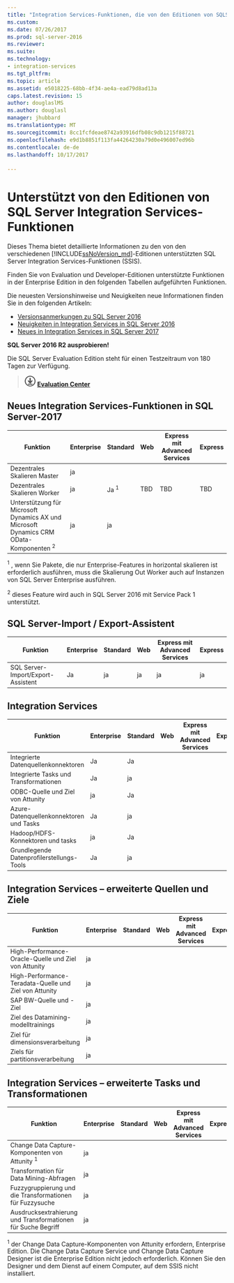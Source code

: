 ```yaml
---
title: "Integration Services-Funktionen, die von den Editionen von SQLServer unterstützte | Microsoft Docs"
ms.custom: 
ms.date: 07/26/2017
ms.prod: sql-server-2016
ms.reviewer: 
ms.suite: 
ms.technology:
- integration-services
ms.tgt_pltfrm: 
ms.topic: article
ms.assetid: e5018225-68bb-4f34-ae4a-ead79d8ad13a
caps.latest.revision: 15
author: douglaslMS
ms.author: douglasl
manager: jhubbard
ms.translationtype: MT
ms.sourcegitcommit: 8cc1fcfdeae8742a93916dfb08c9db1215f88721
ms.openlocfilehash: e9d1b8851f113fa44264230a79d0e496007ed96b
ms.contentlocale: de-de
ms.lasthandoff: 10/17/2017

---
```

# <a name="integration-services-features-supported-by-the-editions-of-sql-server"></a>Unterstützt von den Editionen von SQL Server Integration Services-Funktionen
 Dieses Thema bietet detaillierte Informationen zu den von den verschiedenen [!INCLUDE[ssNoVersion_md](../includes/ssnoversion-md.md)]-Editionen unterstützten SQL Server Integration Services-Funktionen (SSIS).  

Finden Sie von Evaluation und Developer-Editionen unterstützte Funktionen in der Enterprise Edition in den folgenden Tabellen aufgeführten Funktionen.
  
Die neuesten Versionshinweise und Neuigkeiten neue Informationen finden Sie in den folgenden Artikeln:
-   [Versionsanmerkungen zu SQL Server 2016](../sql-server/sql-server-2016-release-notes.md)
-   [Neuigkeiten in Integration Services in SQL Server 2016](../integration-services/what-s-new-in-integration-services-in-sql-server-2016.md)
-   [Neues in Integration Services in SQL Server 2017](../integration-services/what-s-new-in-integration-services-in-sql-server-2017.md)
    
**SQL Server 2016 R2 ausprobieren!**    

Die SQL Server Evaluation Edition steht für einen Testzeitraum von 180 Tagen zur Verfügung.  
    
> [![Download aus dem Evaluation Center](../analysis-services/media/download.png)](https://www.microsoft.com/en-us/evalcenter/evaluate-sql-server-2016) **[Evaluation Center](https://www.microsoft.com/en-us/evalcenter/evaluate-sql-server-2016)**    
    
## <a name="ISNew"></a>Neues Integration Services-Funktionen in SQL Server-2017
  
|Funktion|Enterprise|Standard|Web|Express mit Advanced Services|Express|  
|-------------|----------------|--------------|---------|------------------------------------|------------------------|  
|Dezentrales Skalieren Master|ja|||||
|Dezentrales Skalieren Worker|ja|Ja <sup>1</sup>|TBD|TBD|TBD|
|Unterstützung für Microsoft Dynamics AX und Microsoft Dynamics CRM OData-Komponenten <sup>2</sup>|ja|ja||||

<sup>1</sup> , wenn Sie Pakete, die nur Enterprise-Features in horizontal skalieren ist erforderlich ausführen, muss die Skalierung Out Worker auch auf Instanzen von SQL Server Enterprise ausführen.

<sup>2</sup> dieses Feature wird auch in SQL Server 2016 mit Service Pack 1 unterstützt.

## <a name="IEWiz"></a>SQL Server-Import / Export-Assistent

|Funktion|Enterprise|Standard|Web|Express mit Advanced Services|Express|  
|-------------|----------------|--------------|---------|------------------------------------|------------------------|  
|SQL Server-Import/Export-Assistent|Ja|ja|ja|ja|ja|  

## <a name="IS"></a> Integration Services  
  
|Funktion|Enterprise|Standard|Web|Express mit Advanced Services|Express|  
|-------------|----------------|--------------|---------|------------------------------------|------------------------|  
|Integrierte Datenquellenkonnektoren|Ja|Ja|||| 
|Integrierte Tasks und Transformationen|Ja|ja||||  
|ODBC-Quelle und Ziel von Attunity|ja|Ja|||| 
|Azure-Datenquellenkonnektoren und Tasks|Ja|ja||||  
|Hadoop/HDFS-Konnektoren und tasks|ja|Ja||||  
|Grundlegende Datenprofilerstellungs-Tools|Ja|ja|||| 

## <a name="ISAA"></a>Integration Services – erweiterte Quellen und Ziele  
  
|Funktion|Enterprise|Standard|Web|Express mit Advanced Services|Express|  
|-------------|----------------|--------------|---------|------------------------------------|------------------------|  
|High-Performance-Oracle-Quelle und Ziel von Attunity|ja|||||  
|High-Performance-Teradata-Quelle und Ziel von Attunity|ja|||||  
|SAP BW-Quelle und -Ziel|ja|||||  
|Ziel des Datamining-modelltrainings|ja|||||  
|Ziel für dimensionsverarbeitung|ja|||||  
|Ziels für partitionsverarbeitung|ja|||||  
  
## <a name="ISAT"></a>Integration Services – erweiterte Tasks und Transformationen  
  
|Funktion|Enterprise|Standard|Web|Express mit Advanced Services|Express|  
|-------------|----------------|--------------|---------|------------------------------------|------------------------|  
|Change Data Capture-Komponenten von Attunity <sup>1</sup>|ja|||||  
|Transformation für Data Mining-Abfragen|ja|||||  
|Fuzzygruppierung und die Transformationen für Fuzzysuche|ja|||||  
|Ausdrucksextrahierung und Transformationen für Suche Begriff|ja|||||  

<sup>1</sup> der Change Data Capture-Komponenten von Attunity erfordern, Enterprise Edition. Die Change Data Capture Service und Change Data Capture Designer ist die Enterprise Edition nicht jedoch erforderlich. Können Sie den Designer und dem Dienst auf einem Computer, auf dem SSIS nicht installiert.
